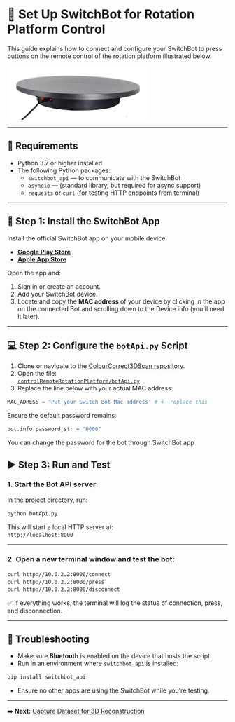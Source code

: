 # 🤖 Set Up SwitchBot for Rotation Platform Control

This guide explains how to connect and configure your SwitchBot to press buttons on the remote control of the rotation platform illustrated below.

![Camera Triapod Setup](img/turnTableCut.png)

---
## 🧰 Requirements

- Python 3.7 or higher installed
- The following Python packages:
  - `switchbot_api` — to communicate with the SwitchBot
  - `asyncio` — (standard library, but required for async support)
  - `requests` or `curl` (for testing HTTP endpoints from terminal)

---

## 📱 Step 1: Install the SwitchBot App

Install the official SwitchBot app on your mobile device:

- **[Google Play Store](https://play.google.com/store/apps/details?id=com.theswitchbot.switchbot&hl=en&pli=1)**
- **[Apple App Store](https://apps.apple.com/de/app/switchbot/id1087374760)**

Open the app and:

1. Sign in or create an account.
2. Add your SwitchBot device.
3. Locate and copy the **MAC address** of your device by clicking in the app on the connected Bot and scrolling down to the Device info (you'll need it later).

---

## 💻 Step 2: Configure the `botApi.py` Script

1. Clone or navigate to the [ColourCorrect3DScan repository](https://github.com/sevenPetalFlower/ColourCorrect3DScan).
2. Open the file:  
   [`controlRemoteRotationPlatform/botApi.py`](https://github.com/sevenPetalFlower/ColourCorrect3DScan/edit/main/controlRemoteRotationPlatform/botApi.py)
3. Replace the line below with your actual MAC address:

```python
MAC_ADRESS = 'Put your Switch Bot Mac address' # <- replace this
```
Ensure the default password remains:

```python
bot.info.password_str = "0000"
```

You can change the password for the bot through SwitchBot app 

## ▶️ Step 3: Run and Test

### 1. Start the Bot API server

In the project directory, run:

```bash
python botApi.py
```

This will start a local HTTP server at:  
`http://localhost:8000`

---

### 2. Open a new terminal window and test the bot:

```bash
curl http://10.0.2.2:8000/connect
curl http://10.0.2.2:8000/press
curl http://10.0.2.2:8000/disconnect
```

✅ If everything works, the terminal will log the status of connection, press, and disconnection.

---

## 🧪 Troubleshooting

- Make sure **Bluetooth** is enabled on the device that hosts the script.
- Run in an environment where `switchbot_api` is installed:

```bash
pip install switchbot_api
```

- Ensure no other apps are using the SwitchBot while you're testing.

---

➡️ **Next:** [Capture Dataset for 3D Reconstruction](captureDatasetFor3DReconstruction.md)
